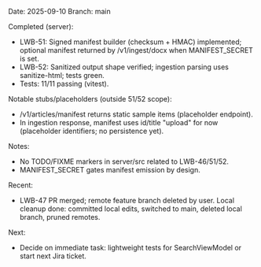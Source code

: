 Date: 2025-09-10
Branch: main

Completed (server):
- LWB-51: Signed manifest builder (checksum + HMAC) implemented; optional manifest returned by /v1/ingest/docx when MANIFEST_SECRET is set.
- LWB-52: Sanitized output shape verified; ingestion parsing uses sanitize-html; tests green.
- Tests: 11/11 passing (vitest).

Notable stubs/placeholders (outside 51/52 scope):
- /v1/articles/manifest returns static sample items (placeholder endpoint).
- In ingestion response, manifest uses id/title "upload" for now (placeholder identifiers; no persistence yet).

Notes:
- No TODO/FIXME markers in server/src related to LWB-46/51/52.
- MANIFEST_SECRET gates manifest emission by design.

Recent:
- LWB-47 PR merged; remote feature branch deleted by user. Local cleanup done: committed local edits, switched to main, deleted local branch, pruned remotes.

Next:
- Decide on immediate task: lightweight tests for SearchViewModel or start next Jira ticket.
